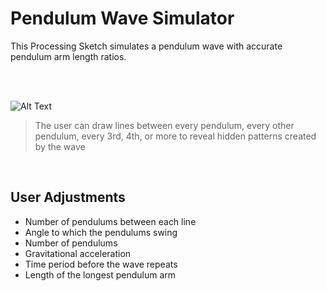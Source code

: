 # Pendulum Wave Simulator

This Processing Sketch simulates a pendulum wave with accurate pendulum arm length ratios.

<br>

<br>

![Alt Text](https://github.com/VictorSuciu/README-Assets/blob/master/Pendulum/PendulumGifHD.gif)

> The user can draw lines between every pendulum, every other pendulum, every 3rd, 4th, or more to
reveal hidden patterns created by the wave

<br>

## User Adjustments

* Number of pendulums between each line
* Angle to which the pendulums swing
* Number of pendulums
* Gravitational acceleration
* Time period before the wave repeats
* Length of the longest pendulum arm
